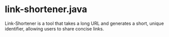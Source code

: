 # link-shortener.java
Link-Shortener is a tool that takes a long URL and generates a short, unique identifier, allowing users to
share concise links.
